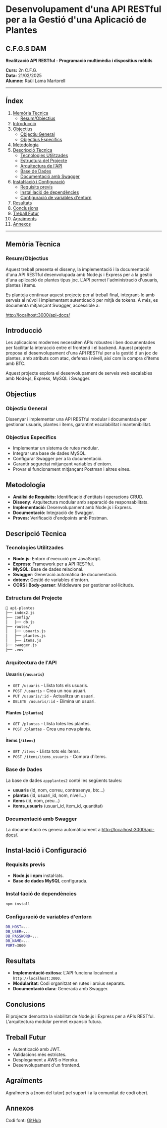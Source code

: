 # Desenvolupament d'una API RESTful per a la Gestió d'una Aplicació de Plantes

## C.F.G.S DAM

**Realització API RESTful - Programació multimèdia i dispositius mòbils**

**Curs:** 2n C.F.G.  
**Data:** 21/02/2025  
**Alumne:** Raül Lama Martorell  

---

## Índex

1. [Memòria Tècnica](#memòria-tècnica)
   - [Resum/Objectius](#resumobjectius)
2. [Introducció](#introducció)
3. [Objectius](#objectius)
   - [Objectiu General](#objectiu-general)
   - [Objectius Específics](#objectius-específics)
4. [Metodologia](#metodologia)
5. [Descripció Tècnica](#descripció-tècnica)
   - [Tecnologies Utilitzades](#tecnologies-utilitzades)
   - [Estructura del Projecte](#estructura-del-projecte)
   - [Arquitectura de l'API](#arquitectura-de-lapi)
   - [Base de Dades](#base-de-dades)
   - [Documentació amb Swagger](#documentació-amb-swagger)
6. [Instal·lació i Configuració](#instal·lació-i-configuració)
   - [Requisits previs](#requisits-previs)
   - [Instal·lació de dependències](#instal·lació-de-dependències)
   - [Configuració de variables d'entorn](#configuració-de-variables-dentorn)
7. [Resultats](#resultats)
8. [Conclusions](#conclusions)
9. [Treball Futur](#treball-futur)
10. [Agraïments](#agraïments)
11. [Annexos](#annexos)

---

## Memòria Tècnica

### Resum/Objectius
Aquest treball presenta el disseny, la implementació i la documentació d'una API RESTful desenvolupada amb Node.js i Express per a la gestió d'una aplicació de plantes tipus joc. L'API permet l'administració d'usuaris, plantes i ítems. 

Es planteja continuar aquest projecte per al treball final, integrant-lo amb serveis al núvol i implementant autenticació per mitjà de tokens. A més, es documenta mitjançant Swagger, accessible a:  

[http://localhost:3000/api-docs/](http://localhost:3000/api-docs/)

## Introducció

Les aplicacions modernes necessiten APIs robustes i ben documentades per facilitar la interacció entre el frontend i el backend. Aquest projecte proposa el desenvolupament d'una API RESTful per a la gestió d'un joc de plantes, amb atributs com atac, defensa i nivell, així com la compra d'ítems amb BTC.

Aquest projecte explora el desenvolupament de serveis web escalables amb Node.js, Express, MySQL i Swagger.

## Objectius

### Objectiu General
Dissenyar i implementar una API RESTful modular i documentada per gestionar usuaris, plantes i ítems, garantint escalabilitat i mantenibilitat.

### Objectius Específics

- Implementar un sistema de rutes modular.
- Integrar una base de dades MySQL.
- Configurar Swagger per a la documentació.
- Garantir seguretat mitjançant variables d'entorn.
- Provar el funcionament mitjançant Postman i altres eines.

## Metodologia

- **Anàlisi de Requisits:** Identificació d'entitats i operacions CRUD.
- **Disseny:** Arquitectura modular amb separació de responsabilitats.
- **Implementació:** Desenvolupament amb Node.js i Express.
- **Documentació:** Integració de Swagger.
- **Proves:** Verificació d'endpoints amb Postman.

## Descripció Tècnica

### Tecnologies Utilitzades

- **Node.js**: Entorn d'execució per JavaScript.
- **Express**: Framework per a API RESTful.
- **MySQL**: Base de dades relacional.
- **Swagger**: Generació automàtica de documentació.
- **dotenv**: Gestió de variables d'entorn.
- **CORS i Body-parser**: Middleware per gestionar sol·licituds.

### Estructura del Projecte

```bash
📂 api-plantes
├── index2.js
├── config/
│   ├── db.js
├── routes/
│   ├── usuaris.js
│   ├── plantes.js
│   ├── items.js
├── swagger.js
├── .env
```

### Arquitectura de l'API

#### Usuaris (`/usuaris`)
- `GET /usuaris` - Llista tots els usuaris.
- `POST /usuaris` - Crea un nou usuari.
- `PUT /usuaris/:id` - Actualitza un usuari.
- `DELETE /usuaris/:id` - Elimina un usuari.

#### Plantes (`/plantas`)
- `GET /plantas` - Llista totes les plantes.
- `POST /plantas` - Crea una nova planta.

#### Ítems (`/items`)
- `GET /items` - Llista tots els ítems.
- `POST /items/items_usuaris` - Compra d'ítems.

### Base de Dades

La base de dades `appplantes2` conté les següents taules:

- **usuaris** (id, nom, correu, contrasenya, btc...)
- **plantas** (id, usuari_id, nom, nivell...)
- **items** (id, nom, preu...)
- **items_usuaris** (usuari_id, item_id, quantitat)

### Documentació amb Swagger

La documentació es genera automàticament a [http://localhost:3000/api-docs/](http://localhost:3000/api-docs/).

## Instal·lació i Configuració

### Requisits previs

- **Node.js i npm** instal·lats.
- **Base de dades MySQL** configurada.

### Instal·lació de dependències

```bash
npm install
```

### Configuració de variables d'entorn

```bash
DB_HOST=...
DB_USER=...
DB_PASSWORD=...
DB_NAME=...
PORT=3000
```

## Resultats

- **Implementació exitosa**: L'API funciona localment a `http://localhost:3000`.
- **Modularitat**: Codi organitzat en rutes i arxius separats.
- **Documentació clara**: Generada amb Swagger.

## Conclusions

El projecte demostra la viabilitat de Node.js i Express per a APIs RESTful. L'arquitectura modular permet expansió futura.

## Treball Futur

- Autenticació amb JWT.
- Validacions més estrictes.
- Desplegament a AWS o Heroku.
- Desenvolupament d'un frontend.

## Agraïments

Agraïments a [nom del tutor] pel suport i a la comunitat de codi obert.

## Annexos

Codi font: [GitHub](https://github.com/Raullam/API_Practica_final_PMM)
